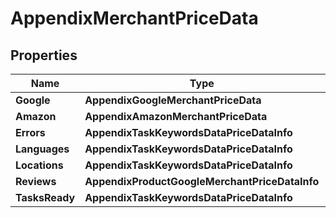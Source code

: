 # AppendixMerchantPriceData


## Properties

| Name | Type | Description | Notes |
|------------ | ------------- | ------------- | -------------|
**Google** | **AppendixGoogleMerchantPriceData** |  |[optional]|
**Amazon** | **AppendixAmazonMerchantPriceData** |  |[optional]|
**Errors** | **AppendixTaskKeywordsDataPriceDataInfo** |  |[optional]|
**Languages** | **AppendixTaskKeywordsDataPriceDataInfo** |  |[optional]|
**Locations** | **AppendixTaskKeywordsDataPriceDataInfo** |  |[optional]|
**Reviews** | **AppendixProductGoogleMerchantPriceDataInfo** |  |[optional]|
**TasksReady** | **AppendixTaskKeywordsDataPriceDataInfo** |  |[optional]|